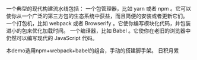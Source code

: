 一个典型的现代构建流水线包括：
一个包管理器，比如 yarn 或者 npm 。它可以使你从一个广泛的第三方包的生态系统中获益，而且简便的安装或者更新它们。
一个打包机，比如 webpack 或者 Browserify 。它使你编写模块化代码，并包装进小的包来优化加载时间。
一个编译器，比如 Babel 。它使你在老旧的浏览器中仍然可以编写现代的 JavaScript 代码。

本demo选用npm+webpack+babel的组合，手动的搭建脚手架。
日积月累